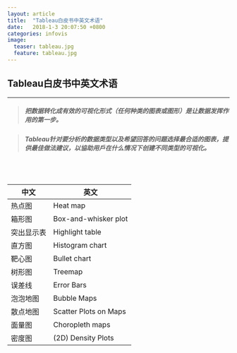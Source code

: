 ```yaml
---
layout: article
title:  "Tableau白皮书中英文术语"
date:   2018-1-3 20:07:50 +0800
categories: infovis 
image:
  teaser: tableau.jpg
  feature: tableau.jpg
---
```


## Tableau白皮书中英文术语
---

>#####  把数据转化成有效的可视化形式（任何种类的图表或图形）是让数据发挥作用的第一步。

> #####  Tableau针对要分析的数据类型以及希望回答的问题选择最合适的图表，提供最佳做法建议，以協助用戶在什么情况下创建不同类型的可视化。
<br>
<br>

|中文|英文|
|-------|-------|
|热点图|Heat map|
|箱形图|Box-and-whisker plot|
|突出显示表|Highlight table|
|直方图|Histogram chart|
|靶心图|Bullet chart|
|树形图|Treemap|
|误差线|Error Bars|
|泡泡地图|Bubble Maps|
|散点地图|Scatter Plots on Maps|
|面量图|Choropleth maps|
|密度图|(2D) Density Plots|

